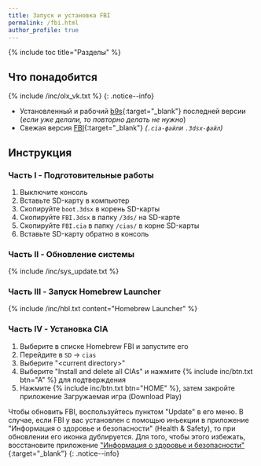 ```yaml
---
title: Запуск и установка FBI
permalink: /fbi.html
author_profile: true
---
```

{% include toc title="Разделы" %}

## Что понадобится

{% include /inc/olx_vk.txt %}
{: .notice--info}

* Установленный и рабочий [b9s](updating-b9s){:target="_blank"} последней версии (*если уже делали, то повторно делать не нужно*)
* Свежая версия [FBI](https://github.com/Steveice10/FBI/releases/latest){:target="_blank"} *(`.cia-файл`и `.3dsx-файл`)*

## Инструкция

### Часть I - Подготовительные работы

1. Выключите консоль
1. Вставьте SD-карту в компьютер
1. Скопируйте `boot.3dsx` в корень SD-карты
1. Скопируйте `FBI.3dsx` в папку `/3ds/` на SD-карте
1. Скопируйте `FBI.cia` в папку `/cias/` в корне SD-карты
1. Вставьте SD-карту обратно в консоль

### Часть II - Обновление системы

{% include /inc/sys_update.txt %}

### Часть III - Запуск Homebrew Launcher

{% include /inc/hbl.txt content="Homebrew Launcher" %}

### Часть IV - Установка CIA

1. Выберите в списке Homebrew FBI и запустите его
1. Перейдите в `SD` -> `cias`
1. Выберите "\<current directory>"
1. Выберите "Install and delete all CIAs" и нажмите {% include inc/btn.txt btn="A" %} для подтверждения
1. Нажмите {% include inc/btn.txt btn="HOME" %}, затем закройте приложение Загружаемая игра (Download Play)

Чтобы обновить FBI, воспользуйтесь пунктом "Update" в его меню. В случае, если FBI у вас установлен с помощью инъекции в приложение "Информация о здоровье и безопасности" (Health & Safety), то при обновлении его иконка дублируется. Для того, чтобы этого избежать, восстановите приложение ["Информация о здоровье и безопасности"](https://3ds.customfw.xyz/godmode9-usage#восстановление-приложения-информация-о-здоровье-и-безопасности){:target="_blank"}
{: .notice--info}